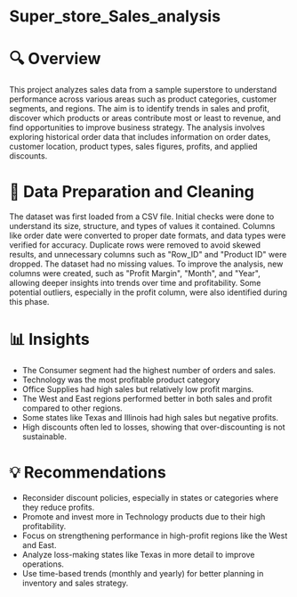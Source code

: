 # Super_store_Sales_analysis

# 🔍 Overview
This project analyzes sales data from a sample superstore to understand performance across various areas such as product categories, customer segments, and regions. The aim is to identify trends in sales and profit, discover which products or areas contribute most or least to revenue, and find opportunities to improve business strategy. The analysis involves exploring historical order data that includes information on order dates, customer location, product types, sales figures, profits, and applied discounts.

# 🧹 Data Preparation and Cleaning
The dataset was first loaded from a CSV file. Initial checks were done to understand its size, structure, and types of values it contained. Columns like order date were converted to proper date formats, and data types were verified for accuracy. Duplicate rows were removed to avoid skewed results, and unnecessary columns such as "Row_ID" and "Product ID" were dropped. The dataset had no missing values. To improve the analysis, new columns were created, such as "Profit Margin", "Month", and "Year", allowing deeper insights into trends over time and profitability. Some potential outliers, especially in the profit column, were also identified during this phase.

# 📊 Insights
- The Consumer segment had the highest number of orders and sales.
- Technology was the most profitable product category
- Office Supplies had high sales but relatively low profit margins.
- The West and East regions performed better in both sales and profit compared to other regions.
- Some states like Texas and Illinois had high sales but negative profits.
- High discounts often led to losses, showing that over-discounting is not sustainable.

# 💡 Recommendations
- Reconsider discount policies, especially in states or categories where they reduce profits.
- Promote and invest more in Technology products due to their high profitability.
- Focus on strengthening performance in high-profit regions like the West and East.
- Analyze loss-making states like Texas in more detail to improve operations.
- Use time-based trends (monthly and yearly) for better planning in inventory and sales strategy.

